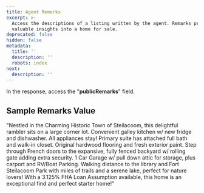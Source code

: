 ```yaml
---
title: Agent Remarks
excerpt: >-
  Access the descriptions of a listing written by the agent. Remarks provide
  valuable insights into a home for sale.
deprecated: false
hidden: false
metadata:
  title: ''
  description: ''
  robots: index
next:
  description: ''
---
```

In the response, access the "**publicRemarks**" field.

## Sample Remarks Value

"Nestled in the Charming Historic Town of Steilacoom, this delightful rambler sits on a large corner lot. Convenient galley kitchen w/ new fridge and dishwasher. All appliances stay! Primary suite has attached full bath and walk-in closet. Original hardwood flooring and fresh exterior paint. Step through French doors to the expansive, fully fenced backyard w/ rolling gate adding extra security. 1 Car Garage w/ pull down attic for storage, plus carport and RV/Boat Parking. Walking distance to the library and Fort Steilacoom Park with miles of trails and a serene lake, perfect for nature lovers! With a 3.125% FHA Loan Assumption available, this home is an exceptional find and perfect starter home!"
